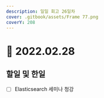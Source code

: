 ```yaml
---
description: 일일 회고 26일차
cover: .gitbook/assets/Frame 77.png
coverY: 208
---
```


# 🙂 2022.02.28

## 할일 및 한일

* [ ] Elasticsearch 세미나 청강

